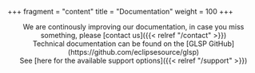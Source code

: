 +++
fragment = "content"
title = "Documentation"
weight = 100
+++

<span style='display:block; text-align: center;'>
We are continously improving our documentation, in case you miss something, please [contact us]({{< relref  "/contact" >}})
</span>

<span style='display:block; text-align: center;'>
Technical documentation can be found on the [GLSP GitHub](https://github.com/eclipsesource/glsp)
</span>

<span style='display:block; text-align: center;'>
See [here for the available support options]({{< relref  "/support" >}})
</span>